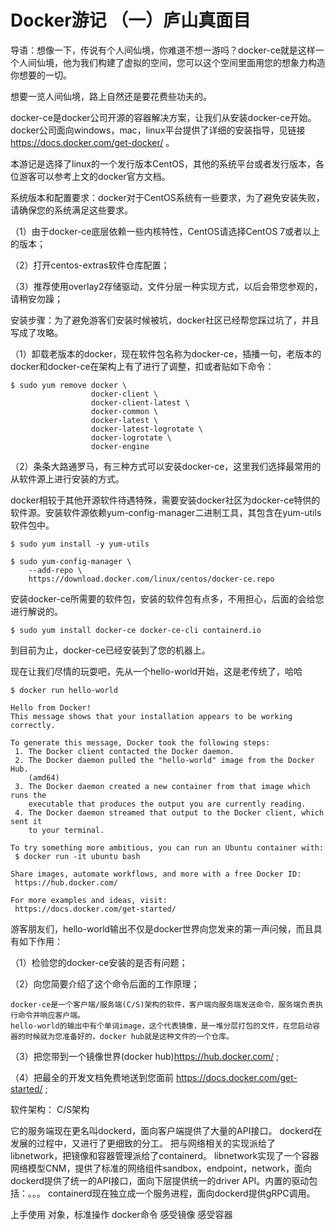 # Docker游记 （一）庐山真面目

导语：想像一下，传说有个人间仙境，你难道不想一游吗？docker-ce就是这样一个人间仙境，他为我们构建了虚拟的空间，您可以这个空间里面用您的想象力构造你想要的一切。

想要一览人间仙境，路上自然还是要花费些功夫的。

docker-ce是docker公司开源的容器解决方案，让我们从安装docker-ce开始。docker公司面向windows，mac，linux平台提供了详细的安装指导，见链接 https://docs.docker.com/get-docker/ 。

本游记是选择了linux的一个发行版本CentOS，其他的系统平台或者发行版本，各位游客可以参考上文的docker官方文档。

系统版本和配置要求：docker对于CentOS系统有一些要求，为了避免安装失败，请确保您的系统满足这些要求。

（1）由于docker-ce底层依赖一些内核特性，CentOS请选择CentOS 7或者以上的版本；

（2）打开centos-extras软件仓库配置；

（3）推荐使用overlay2存储驱动，文件分层一种实现方式，以后会带您参观的，请稍安勿躁；

安装步骤：为了避免游客们安装时候被坑，docker社区已经帮您踩过坑了，并且写成了攻略。

（1）卸载老版本的docker，现在软件包名称为docker-ce，插播一句，老版本的docker和docker-ce在架构上有了进行了调整，扣或者贴如下命令：
```
$ sudo yum remove docker \
                  docker-client \
                  docker-client-latest \
                  docker-common \
                  docker-latest \
                  docker-latest-logrotate \
                  docker-logrotate \
                  docker-engine
```
（2）条条大路通罗马，有三种方式可以安装docker-ce，这里我们选择最常用的从软件源上进行安装的方式。

docker相较于其他开源软件待遇特殊，需要安装docker社区为docker-ce特供的软件源。安装软件源依赖yum-config-manager二进制工具，其包含在yum-utils软件包中。
```
$ sudo yum install -y yum-utils

$ sudo yum-config-manager \
    --add-repo \
    https://download.docker.com/linux/centos/docker-ce.repo
```
安装docker-ce所需要的软件包，安装的软件包有点多，不用担心，后面的会给您进行解说的。
```
$ sudo yum install docker-ce docker-ce-cli containerd.io
```
到目前为止，docker-ce已经安装到了您的机器上。

现在让我们尽情的玩耍吧，先从一个hello-world开始，这是老传统了，哈哈
```
$ docker run hello-world

Hello from Docker!
This message shows that your installation appears to be working correctly.

To generate this message, Docker took the following steps:
 1. The Docker client contacted the Docker daemon.
 2. The Docker daemon pulled the "hello-world" image from the Docker Hub.
    (amd64)
 3. The Docker daemon created a new container from that image which runs the
    executable that produces the output you are currently reading.
 4. The Docker daemon streamed that output to the Docker client, which sent it
    to your terminal.

To try something more ambitious, you can run an Ubuntu container with:
 $ docker run -it ubuntu bash

Share images, automate workflows, and more with a free Docker ID:
 https://hub.docker.com/

For more examples and ideas, visit:
 https://docs.docker.com/get-started/
```
游客朋友们，hello-world输出不仅是docker世界向您发来的第一声问候，而且具有如下作用：

（1）检验您的docker-ce安装的是否有问题；

（2）向您简要介绍了这个命令后面的工作原理；
```
docker-ce是一个客户端/服务端(C/S)架构的软件，客户端向服务端发送命令，服务端负责执行命令并响应客户端。
hello-world的输出中有个单词image，这个代表镜像，是一堆分层打包的文件，在您启动容器的时候就为您准备好的，docker hub就是这种文件的一个仓库。
```
（3）把您带到一个镜像世界(docker hub)https://hub.docker.com/ ;

（4）把最全的开发文档免费地送到您面前 https://docs.docker.com/get-started/ ;



软件架构：
C/S架构

它的服务端现在更名叫dockerd，面向客户端提供了大量的API接口。
dockerd在发展的过程中，又进行了更细致的分工。
把与网络相关的实现派给了libnetwork，把镜像和容器管理派给了containerd。
libnetwork实现了一个容器网络模型CNM，提供了标准的网络组件sandbox，endpoint，network，面向dockerd提供了统一的API接口，面向下层提供统一的driver API。内置的驱动包括：。。。
containerd现在独立成一个服务进程，面向dockerd提供gRPC调用。

上手使用
对象，标准操作
docker命令
感受镜像
感受容器
